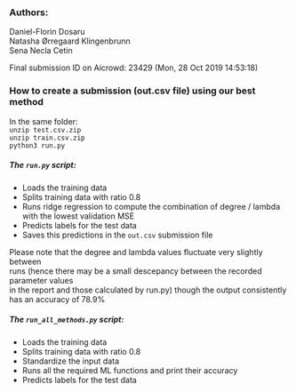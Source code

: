 ### Authors:      
Daniel-Florin Dosaru   
Natasha Ørregaard Klingenbrunn   
Sena Necla Cetin   

Final submission ID on Aicrowd: 23429 (Mon, 28 Oct 2019 14:53:18)

### How to create a submission (out.csv file) using our best method
In the same folder:    
`unzip test.csv.zip`    
`unzip train.csv.zip`    
`python3 run.py`   

##### The `run.py` script:     
- Loads the training data   
- Splits training data with ratio 0.8   
- Runs ridge regression to compute the combination of degree / lambda with the lowest validation MSE   
- Predicts labels for the test data   
- Saves this predictions in the `out.csv` submission file   

Please note that the degree and lambda values fluctuate very slightly between   
runs (hence there may be a small descepancy between the recorded parameter values    
in the report and those calculated by run.py) though the output consistently has an accuracy of 78.9%


##### The `run_all_methods.py` script:
- Loads the training data   
- Splits training data with ratio 0.8  
- Standardize the input data  
- Runs all the required ML functions and print their accuracy   
- Predicts labels for the test data   
